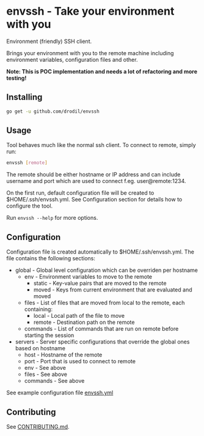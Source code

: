 # envssh - Take your environment with you

Environment (friendly) SSH client.

Brings your environment with you to the remote machine including
environment variables, configuration files and other.

**Note: This is POC implementation and needs a lot of refactoring and more testing!**

## Installing

```bash
go get -u github.com/drodil/envssh
```

## Usage

Tool behaves much like the normal ssh client. To connect to remote, simply run:

```bash
envssh [remote]
```

The remote should be either hostname or IP address and can include username and
port which are used to connect f.eg. user@remote:1234.

On the first run, default configuration file will be created to
$HOME/.ssh/envssh.yml. See Configuration section for details how to configure
the tool.

Run `envssh --help` for more options.

## Configuration

Configuration file is created automatically to $HOME/.ssh/envssh.yml.
The file contains the following sections:

* global - Global level configuration which can be overriden per hostname
	* env - Environment variables to move to the remote
		* static - Key-value pairs that are moved to the remote
		* moved - Keys from current environment that are evaluated and moved
	* files - List of files that are moved from local to the remote, each containing:
		* local - Local path of the file to move
		* remote - Destination path on the remote
	* commands - List of commands that are run on remote before starting the session
* servers - Server specific configurations that override the global ones based on hostname
	* host - Hostname of the remote
	* port - Port that is used to connect to remote
	* env - See above
	* files - See above
	* commands - See above

See example configuration file [envssh.yml](envssh.yml)

## Contributing

See [CONTRIBUTING.md](CONTRIBUTING.md).
